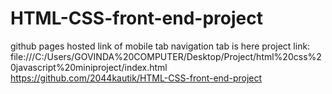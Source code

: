# HTML-CSS-front-end-project


github pages hosted link of mobile tab navigation tab is here project link: file:///C:/Users/GOVINDA%20COMPUTER/Desktop/Project/html%20css%20javascript%20miniproject/index.html
https://github.com/2044kautik/HTML-CSS-front-end-project
